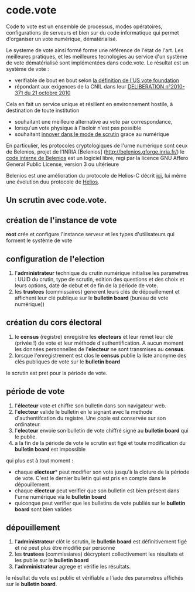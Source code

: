 # code.vote

Code to vote est un ensemble de processus, modes opératoires, configurations de serveurs et bien sur du code informatique qui permet d'organiser un vote numérique, dématérialisé.

Le systeme de vote ainsi formé forme une référence de l'état de l'art. Les meilleures pratiques, et les meilleures tecnologies au service d'un système de vote dématérialisé sont implémentées dans code.vote.
Le résultat est un système de vote :
- verifiable de bout en bout selon [la définition de l'US vote foundation](https://www.usvotefoundation.org/sites/default/files/E2EVIV_full_report.pdf)
- répondant aux exigences de la CNIL dans leur [DELIBERATION n°2010-371 du 21 octobre 2010](https://www.legifrance.gouv.fr/affichCnil.do?id=CNILTEXT000023174487)

Cela en fait un service unique et résilient en environnement hostile, à destination de toute institution 
- souhaitant une meilleure alternative au vote par correspondance, 
- lorsqu'un vote physique à l'isoloir n'est pas possible
- souhaitant [innover dans le mode de scrutin](https://fr.wikipedia.org/wiki/Syst%C3%A8me_%C3%A9lectoral) grace au numérique

En particulier, les protocoles cryptologiques de l'urne numérique sont ceux de Belenios, projet de l'INRIA [Belenios] (http://belenios.gforge.inria.fr/)
le [code interne de Belenios](https://github.com/glondu/belenios/tree/master/src) est un logiciel libre, regi par la licence GNU Affero General Public License, version 3 ou ultérieure

Belenios est une amélioration du protocole de Helios-C décrit [ici](http://eprint.iacr.org/2013/177), lui même une évolution duu protocole de [Helios](http://vote.heliosvoting.org).


Un scrutin avec code.vote.
--------------------------

## création de l'instance de vote
**root** crée et configure l'instance serveur et les types d'utilisateurs qui forment le système de vote

## configuration de l'election

1. l'**administrateur** technique du crutin numérique initialise les parametres : UUID du crutin, type de scrutin, edition des questions et des choix et leurs options, date de debut et de fin de la période de vote.
2. les **trustees** (commissaires) generent leurs clés de dépouillement et affichent leur clé publique sur le **bulletin board** (bureau de vote numérique))

## création du cors électoral

1. le **census** (registre) enregistre les **electeurs** et leur remet leur clé (privée !) de vote et leur méthode d'authentification. A aucun moment les données personnelles de l'**electeur** ne sont transmises au **census**.
2. lorsque l'enregistrement est clos le **census** publie la liste anonyme des clés publiques de vote sur le **bulletin board**

le scrutin est pret pour la période de vote.

## période de vote

1. l'**électeur** vote et chiffre son bulletin dans son navigateur web.
2. l'**electeur** valide le bulletin en le signant avec la methode d'authentifcation du registre. Une copie est conservée sur son ordinateur.
3. l'**electeur** envoie son bulletin de vote chiffré signé au **bulletin board** qui le publie.
4. a la fin de la période de vote le scrutin est figé et toute modification du **bulletin board** est impossible

qui plus est à tout moment :
- chaque **electeur*** peut modifier son vote jusqu'à la cloture de la période de vote. C'est le dernier bulletin qui est pris en compte dans le dépouillement.
- chaque **électeur** peut verifier que son bulletin est bien présent dans l'urne numérique via le **bulletin board**
- quiconque peut verifier que les bulletins de vote publiés sur le **bulletin board** sont bien valides

## dépouillement

1. l'**administrateur** clôt le scrutin, le **bulletin board** est définitivement figé et ne peut plus être modifié par personne
2. les **trustees** (commissiares) décryptent collectivement les résultats et les publie sur le **bulletin board**
3. l'**adnministrateur** agrege et vérifie les résultats.

le résultat du vote est public et vérifiable a l'iade des parametres affichés sur le **bulletin board**.


